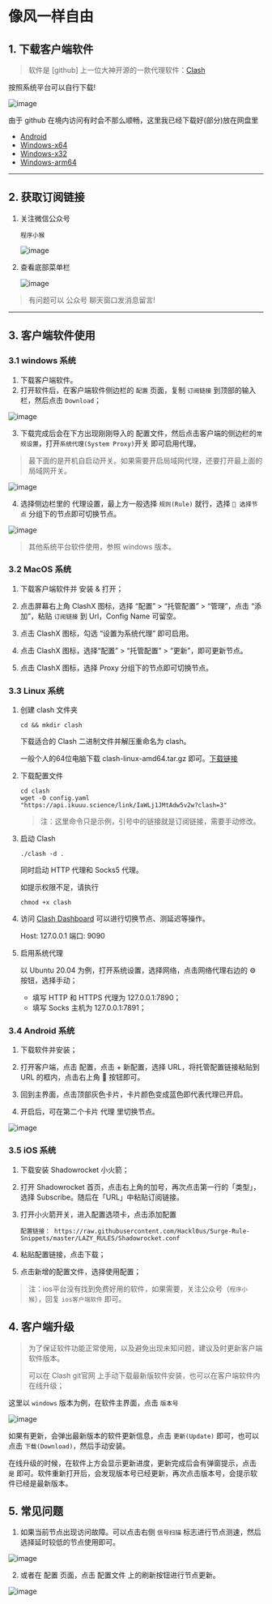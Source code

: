 # 像风一样自由

## 1. 下载客户端软件

> 软件是 [github] 上一位大神开源的一款代理软件：[Clash](https://github.com/Fndroid/clash_for_windows_pkg/releases) 

按照系统平台可以自行下载!

![image](https://github.com/EchoHeim/EchoHeim/assets/26021085/a0bbf7c1-edbb-4ef0-8cec-592868437aeb)

由于 github 在境内访问有时会不那么顺畅，这里我已经下载好(部分)放在网盘里

- [Android](https://416604093.lanzoue.com/ivqrC10zifmh)      
- [Windows-x64](https://416604093.lanzoue.com/iVbvw10zi9ba)        
- [Windows-x32](https://416604093.lanzoue.com/ikZtT10zj76j)   
- [Windows-arm64](https://416604093.lanzoue.com/iG5yU10zjtgb)


---
## 2. 获取订阅链接

1. 关注微信公众号
   
    `程序小猴`

    ![image](https://github.com/EchoHeim/EchoHeim/assets/26021085/a41c8b31-1850-4414-8235-d0a6de43399f)

2. 查看底部菜单栏
   
    ![image](https://github.com/EchoHeim/EchoHeim/assets/26021085/18255a19-a7a8-4abd-a905-0dd348ad1d53)

> 有问题可以 公众号 聊天窗口发消息留言!

---

## 3. 客户端软件使用
### 3.1 windows 系统
1. 下载客户端软件。
2. 打开软件后，在客户端软件侧边栏的 `配置` 页面，复制 `订阅链接` 到顶部的输入栏，然后点击 `Download`；

![image](https://github.com/EchoHeim/EchoHeim/assets/26021085/48c02c37-24c9-412c-aef3-0b97caeab487)

3. 下载完成后会在下方出现刚刚导入的 配置文件，然后点击客户端的侧边栏的`常规设置`，打开`系统代理(System Proxy)`开关 即可启用代理。
   
> 最下面的是开机自启动开关。如果需要开启局域网代理，还要打开最上面的局域网开关。

![image](https://github.com/EchoHeim/EchoHeim/assets/26021085/a9c74869-7a8e-4be4-9a0f-ed52b17e823c)

4. 选择侧边栏里的 代理设置，最上方一般选择 `规则(Rule)` 就行，选择 `🔰 选择节点` 分组下的节点即可切换节点。

![image](https://github.com/EchoHeim/EchoHeim/assets/26021085/e9ea85cc-2773-4c48-a187-bced2069acd2)

> 其他系统平台软件使用，参照 windows 版本。

### 3.2 MacOS 系统

1. 下载客户端软件并 安装 & 打开；
   
2. 点击屏幕右上角 ClashX 图标，选择 “配置” > “托管配置” > “管理”，点击 “添加”，粘贴 `订阅链接` 到 Url，Config Name 可留空。

3. 点击 ClashX 图标，勾选 “设置为系统代理” 即可启用。

4. 点击 ClashX 图标，选择“配置” > “托管配置” > “更新”，即可更新节点。

5. 点击 ClashX 图标，选择 Proxy 分组下的节点即可切换节点。

### 3.3 Linux 系统

1. 创建 clash 文件夹
   
    `cd && mkdir clash`

    下载适合的 Clash 二进制文件并解压重命名为 clash。

    一般个人的64位电脑下载 clash-linux-amd64.tar.gz 即可。[下载链接](https://github.com/Dreamacro/clash/releases)

2. 下载配置文件
   
    ``` shell
    cd clash
    wget -O config.yaml "https://api.ikuuu.science/link/IaWLj1JMtAdw5v2w?clash=3"
    ```

    > 注：这里命令只是示例，引号中的链接就是订阅链接，需要手动修改。

3. 启动 Clash
   
    `./clash -d .`

    同时启动 HTTP 代理和 Socks5 代理。

    如提示权限不足，请执行 

    `chmod +x clash`

4. 访问 [Clash Dashboard](http://clash.razord.top/#/proxies) 可以进行切换节点、测延迟等操作。
   
    Host: 127.0.0.1                 端口: 9090

5. 启用系统代理
   
    以 Ubuntu 20.04 为例，打开系统设置，选择网络，点击网络代理右边的 ⚙ 按钮，选择手动；
    - 填写 HTTP 和 HTTPS 代理为 127.0.0.1:7890；
    - 填写 Socks 主机为 127.0.0.1:7891；

### 3.4 Android 系统

1. 下载软件并安装；
   
2. 打开客户端，点击 配置，点击 + 新配置，选择 URL，将托管配置链接粘贴到 URL 的框内，点击右上角 💾 按钮即可。

3. 回到主界面，点击顶部灰色卡片，卡片颜色变成蓝色即代表代理已开启。

4. 开启后，可在第二个卡片 代理 里切换节点。

![image](https://github.com/EchoHeim/EchoHeim/assets/26021085/5f49a89d-d9cb-4227-83eb-43847ef0720c)

### 3.5 iOS 系统

1. 下载安装 Shadowrocket 小火箭；

2. 打开 Shadowrocket 首页，点击右上角的加号，再次点击第一行的「类型」，选择 Subscribe。随后在「URL」中粘贴订阅链接。

3. 打开小火箭开关，进入配置选项卡，点击添加配置

    `配置链接：
    https://raw.githubusercontent.com/Hackl0us/Surge-Rule-Snippets/master/LAZY_RULES/Shadowrocket.conf`

4. 粘贴配置链接，点击下载；

5. 点击新增的配置文件，选择使用配置；

> 注：ios平台没有找到免费好用的软件，如果需要，关注公众号（`程序小猴`），回复 `ios客户端软件` 即可。  

## 4. 客户端升级

> 为了保证软件功能正常使用，以及避免出现未知问题，建议及时更新客户端软件版本。
> 
> 可以在 Clash git官网 上手动下载最新版软件安装，也可以在客户端软件内在线升级；

这里以 `windows` 版本为例，在软件主界面，点击 `版本号`  

![image](https://github.com/EchoHeim/EchoHeim/assets/26021085/e17ab35c-bf31-45bf-ad91-6990cc7e1abb)

如果有更新，会弹出最新版本的软件更新信息，点击 `更新(Update)` 即可，也可以点击 `下载(Download)`，然后手动安装。

在线升级的时候，在软件上方会显示更新进度，更新完成后会有弹窗提示，点击 `是` 即可。软件重新打开后，会发现版本号已经更新，再次点击版本号，会提示软件已经是最新版本。

## 5. 常见问题

1. 如果当前节点出现访问故障。可以点击右侧 `信号扫描` 标志进行节点测速，然后选择延时较低的节点使用即可。

![image](https://github.com/EchoHeim/EchoHeim/assets/26021085/a97fa037-2b9e-4579-b625-32cf18beb602)

2. 或者在 配置 页面，点击 配置文件 上的刷新按钮进行节点更新。

![image](https://github.com/EchoHeim/EchoHeim/assets/26021085/4a64581e-95bb-4dee-9605-c4456c90e77c)
